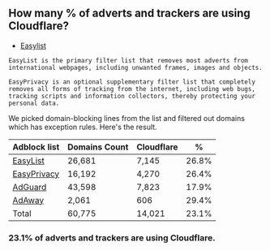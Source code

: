 ## How many % of adverts and trackers are using Cloudflare?


- [Easylist](https://web.archive.org/web/20210516110248/https://easylist.to/)
```
EasyList is the primary filter list that removes most adverts from international webpages, including unwanted frames, images and objects.

EasyPrivacy is an optional supplementary filter list that completely removes all forms of tracking from the internet, including web bugs, tracking scripts and information collectors, thereby protecting your personal data.
```


We picked domain-blocking lines from the list and filtered out domains which has exception rules.
Here's the result.


| Adblock list | Domains Count | Cloudflare | % |
| --- | --- | --- | --- |
| [EasyList](https://easylist.to/easylist/easylist.txt) | 26,681 | 7,145 | 26.8% |
| [EasyPrivacy](https://easylist.to/easylist/easyprivacy.txt) | 16,192 | 4,270 | 26.4% |
| [AdGuard](https://adguardteam.github.io/AdGuardSDNSFilter/Filters/filter.txt) | 43,598 | 7,823 | 17.9% |
| [AdAway](https://raw.githubusercontent.com/AdAway/adaway.github.io/master/hosts.txt) | 2,061 | 606 | 29.4% |
| Total | 60,775 | 14,021 | 23.1% |


### 23.1% of adverts and trackers are using Cloudflare.